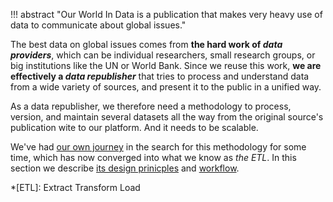 
!!! abstract "Our World In Data is a publication that makes very heavy use of data to communicate about global issues."

The best data on global issues comes from **the hard work of _data providers_**, which can be individual researchers, small research groups, or big institutions like the UN or World Bank. Since we reuse this work, **we are effectively a _data republisher_** that tries to process and understand data from a wide variety of sources, and present it to the public in a unified way.

As a data republisher, we therefore need a methodology to process, version, and maintain several datasets all the way from the original source's publication wite to our platform. And it needs to be scalable.

We've had [our own journey](our-journey.md) in the search for this methodology for some time, which has now converged into what we know as _the ETL_. In this section we describe [its design prinicples](design) and [workflow](workflow/index.md).

*[ETL]: Extract Transform Load